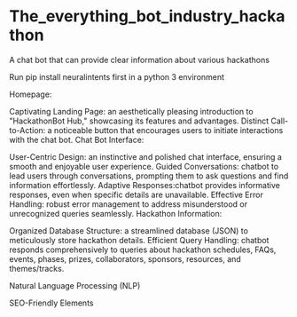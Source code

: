 # The_everything_bot_industry_hackathon
A chat bot that can provide clear information about various hackathons

Run pip install neuralintents first in a python 3 environment

Homepage:

Captivating Landing Page: an aesthetically pleasing introduction to "HackathonBot Hub," showcasing its features and advantages.
Distinct Call-to-Action: a noticeable button that encourages users to initiate interactions with the chat bot.
Chat Bot Interface:

User-Centric Design: an instinctive and polished chat interface, ensuring a smooth and enjoyable user experience.
Guided Conversations: chatbot to lead users through conversations, prompting them to ask questions and find information effortlessly.
Adaptive Responses:chatbot provides informative responses, even when specific details are unavailable.
Effective Error Handling: robust error management to address misunderstood or unrecognized queries seamlessly.
Hackathon Information:

Organized Database Structure: a streamlined database (JSON) to meticulously store hackathon details.
Efficient Query Handling: chatbot responds comprehensively to queries about hackathon schedules, FAQs, events, phases, prizes, collaborators, sponsors, resources, and themes/tracks.

Natural Language Processing (NLP)

SEO-Friendly Elements
